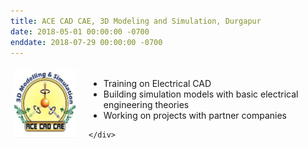 ```yaml
---
title: ACE CAD CAE, 3D Modeling and Simulation, Durgapur
date: 2018-05-01 00:00:00 -0700
enddate: 2018-07-29 00:00:00 -0700
---
```

<style type="text/css"> 
.iconetails {
 margin-left:0%;
float:left; 
height:110px;
width:100px;	
} 
.container2 {
	width:100%;
	height:auto;
	padding:1%;
}  
.emphasized { font-style: italic; }
</style>


<div class='container2'>
		<div>
			<img src="../images/ACE_CAD_CAE.jfif" class='iconetails'>
		</div>	
	<div style='margin-left:120px;'>
  <ul>
<li> Training on Electrical CAD
<li> Building simulation models with basic electrical engineering theories
<li> Working on projects with partner companies 
</ul>

	</div>
</div>
